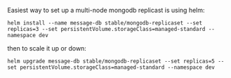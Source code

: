 Easiest way to set up a multi-node mongodb replicast is using helm:
```
helm install --name message-db stable/mongodb-replicaset --set replicas=3 --set persistentVolume.storageClass=managed-standard --namespace dev
```

then to scale it up or down:
```
helm upgrade message-db stable/mongodb-replicaset --set replicas=5 --set persistentVolume.storageClass=managed-standard --namespace dev
```
